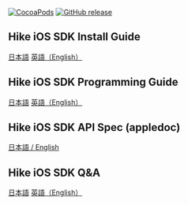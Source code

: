 [![CocoaPods](https://img.shields.io/cocoapods/v/AppDavis-iOS-SDK.svg)][pods]
[![GitHub release](http://img.shields.io/github/release/mtburn/MTBurn-iOS-SDK-Install-Guide.svg?style=flat-square)][release]

[release]: https://github.com/mtburn/MTBurn-iOS-SDK-Install-Guide/releases
[pods]: https://cocoapods.org/pods/AppDavis-iOS-SDK

## Hike iOS SDK Install Guide

[日本語](Install_SDK_Guide.md)
[英語（English）](Install_SDK_Guide_English.md)

## Hike iOS SDK Programming Guide

[日本語](Programming_Guide.md)
[英語（English）](Programming_Guide_English.md)

## Hike iOS SDK API Spec (appledoc)

[日本語 / English](http://mtburn.github.io/MTBurn-iOS-SDK-Install-Guide/appledoc/latest/)

## Hike iOS SDK Q&A

[日本語](QA.md)
[英語（English）](QA_English.md)
